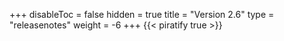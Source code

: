 +++
disableToc = false
hidden = true
title = "Version 2.6"
type = "releasenotes"
weight = -6
+++
{{< piratify true >}}
